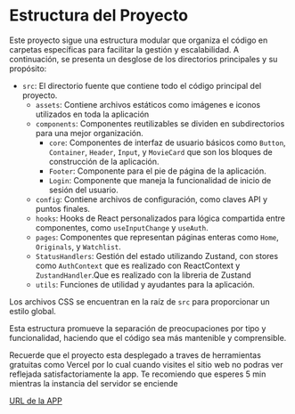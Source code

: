 
# Estructura del Proyecto

Este proyecto sigue una estructura modular que organiza el código en carpetas específicas para facilitar la gestión y escalabilidad. A continuación, se presenta un desglose de los directorios principales y su propósito:

- `src`: El directorio fuente que contiene todo el código principal del proyecto.
  - `assets`: Contiene archivos estáticos como imágenes e iconos utilizados en toda la aplicación
  - `components`: Componentes reutilizables se dividen en subdirectorios para una mejor organización.
    - `core`: Componentes de interfaz de usuario básicos como `Button`, `Container`, `Header`, `Input`, y `MovieCard` que son los bloques de construcción de la aplicación.
    - `Footer`: Componente para el pie de página de la aplicación.
    - `Login`: Componente que maneja la funcionalidad de inicio de sesión del usuario.
  - `config`: Contiene archivos de configuración, como claves API y puntos finales.
  - `hooks`: Hooks de React personalizados para lógica compartida entre componentes, como `useInputChange` y `useAuth`.
  - `pages`: Componentes que representan páginas enteras como `Home`, `Originals`, y `Watchlist`.
  - `StatusHandlers`: Gestión del estado utilizando Zustand, con stores como `AuthContext` que es realizado con ReactContext y `ZustandHandler`.Que es realizado con la libreria de Zustand
  - `utils`: Funciones de utilidad y ayudantes para la aplicación.

Los archivos CSS se encuentran en la raíz de `src` para proporcionar un estilo global.

Esta estructura promueve la separación de preocupaciones por tipo y funcionalidad, haciendo que el código sea más mantenible y comprensible.

Recuerde que el proyecto esta desplegado a traves de herramientas gratuitas como Vercel por lo cual cuando visites el sitio web no podras ver reflejada satisfactoriamente la app. Te recomiendo que esperes 5 min mientras la instancia del servidor se enciende

[URL de la APP](https://disney-plus-challenge-h3rw.vercel.app/)